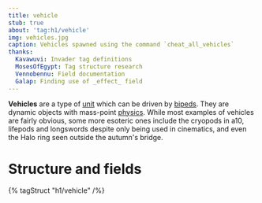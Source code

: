 ```yaml
---
title: vehicle
stub: true
about: 'tag:h1/vehicle'
img: vehicles.jpg
caption: Vehicles spawned using the command `cheat_all_vehicles`
thanks:
  Kavawuvi: Invader tag definitions
  MosesOfEgypt: Tag structure research
  Vennobennu: Field documentation
  Galap: Finding use of _effect_ field
---
```

**Vehicles** are a type of [unit](~) which can be driven by [bipeds](~biped). They are dynamic objects with mass-point [physics](~). While most examples of vehicles are fairly obvious, some more esoteric ones include the cryopods in a10, lifepods and longswords despite only being used in cinematics, and even the Halo ring seen outside the autumn's bridge.

# Structure and fields

{% tagStruct "h1/vehicle" /%}
